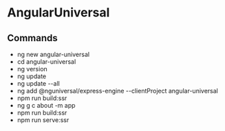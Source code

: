 # AngularUniversal

## Commands

- ng new angular-universal
- cd angular-universal
- ng version
- ng update
- ng update --all
- ng add @nguniversal/express-engine --clientProject angular-universal
- npm run build:ssr
- ng g c about -m app
- npm run build:ssr
- npm run serve:ssr
